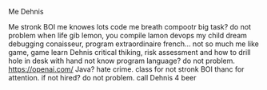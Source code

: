 Me Dehnis

Me stronk BOI
me knowes lots code
me breath compootr
big task? do not problem 
when life gib lemon, you compile lamon 
devops my child dream
debugging conaisseur, program extraordinaire
french... not so much 
me like game, game learn Dehnis critical thiking, risk assessment and how to drill hole in desk with hand
not know program language? do not problem. https://openai.com/
Java? hate crime. class for not stronk BOI
thanc for attention.
if not hired? do not problem. call Dehnis 4 beer